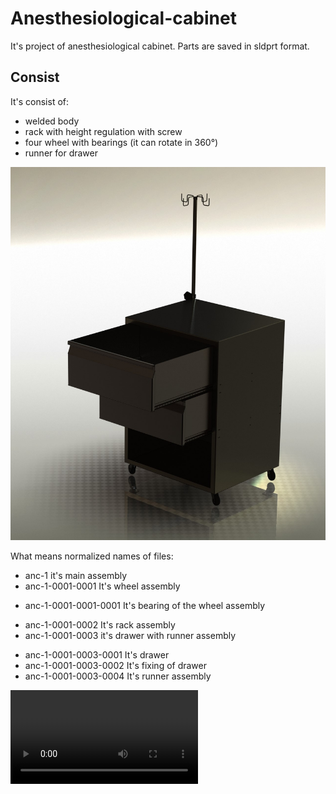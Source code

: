 # Anesthesiological-cabinet
 It's project of anesthesiological cabinet. Parts are saved in sldprt format. 
## Consist
It's consist of:
* welded body
* rack with height regulation with screw
* four wheel with bearings (it can rotate in 360°)
* runner for drawer

![It's photo of anesthesiological cabinet rendered in SolidWorks](https://github.com/wleng2001/anesthesiological-cabinet/blob/main/prototyp%20III.JPG)

What means normalized names of files:
* anc-1 it's main assembly
* anc-1-0001-0001 It's wheel assembly
- anc-1-0001-0001-0001 It's bearing of the wheel assembly
* anc-1-0001-0002 It's rack assembly
* anc-1-0001-0003 it's drawer with runner assembly
- anc-1-0001-0003-0001 It's drawer
- anc-1-0001-0003-0002 It's fixing of drawer
- anc-1-0001-0003-0004 It's runner assembly

![wheel assembly exploded view](https://github.com/wleng2001/anesthesiological-cabinet/blob/main/wózek/anc-1-0001-0001.avi)


